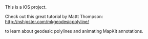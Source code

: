 This is a iOS project.

Check out this great tutorial by Mattt Thompson:
http://nshipster.com/mkgeodesicpolyline/

to learn about geodesic polylines and animating MapKit annotations.